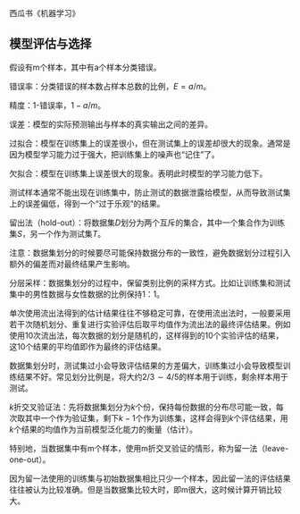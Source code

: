 西瓜书《机器学习》

## 模型评估与选择

假设有m个样本，其中有a个样本分类错误。

错误率：分类错误的样本数占样本总数的比例，$E=a/m$。

精度：1-错误率，$1-a/m$。



误差：模型的实际预测输出与样本的真实输出之间的差异。

过拟合：模型在训练集上的误差很小，但在测试集上的误差却很大的现象。通常是因为模型学习能力过于强大，把训练集上的噪声也“记住”了。

欠拟合：模型在训练集上误差很大的现象。表明此时模型的学习能力低下。



测试样本通常不能出现在训练集中，防止测试的数据泄露给模型，从而导致测试集上的误差偏低，得到一个“过于乐观”的结果。



留出法（hold-out）：将数据集$D$划分为两个互斥的集合，其中一个集合作为训练集$S$，另一个作为测试集$T$。

注意：数据集划分的时候要尽可能保持数据分布的一致性，避免数据划分过程引入额外的偏差而对最终结果产生影响。

分层采样：数据集划分的过程中，保留类别比例的采样方式。比如让训练集和测试集中的男性数据与女性数据的比例保持1：1。

单次使用流出法得到的估计结果往往不够稳定可靠，在使用流出法时，一般要采用若干次随机划分、重复进行实验评估后取平均值作为流出法的最终评估结果。例如使用10次流出法，每次数据的划分是随机的，这样得到的10个实验评估的结果，这10个结果的平均值即作为最终的评估结果。

数据集划分时，测试集过小会导致评估结果的方差偏大，训练集过小会导致模型训练结果不好。常见划分比例是，将大约$2/3\sim 4/5$的样本用于训练，剩余样本用于测试。



$k$折交叉验证法：先将数据集划分为$k$个份，保持每份数据的分布尽可能一致，每次取其中一个作为验证集，剩下$k-1$个作为训练集，这样会得到$k$个评估结果，用$k$个结果的均值作为当前模型泛化能力的衡量（估计）。

特别地，当数据集中有m个样本，使用m折交叉验证的情形，称为留一法（leave-one-out）。

因为留一法使用的训练集与初始数据集相比只少一个样本，因此留一法的评估结果往往被认为比较准确。但是当数据集比较大时，即m很大，这时候计算开销比较大。